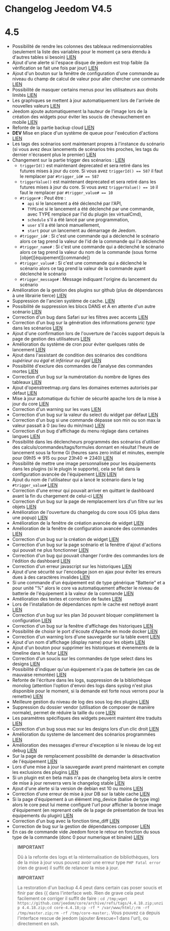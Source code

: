 # Changelog Jeedom V4.5

# 4.5

- Possibilité de rendre les colonnes des tableaux redimensionnables (seulement la liste des variables pour le moment ça sera étendu à d'autres tables si besoin) [LIEN](https://github.com/jeedom/core/issues/2499)
- Ajout d'une alerte si l'espace disque de jeedom est trop faible (la vérification se fait une fois par jour) [LIEN](https://github.com/jeedom/core/issues/2438)
- Ajout d'un bouton sur la fenêtre de configuration d'une commande au niveau du champ de calcul de valeur pour aller chercher une commande [LIEN](https://github.com/jeedom/core/issues/2776)
- Possibilité de masquer certains menus pour les utilisateurs aux droits limités [LIEN](https://github.com/jeedom/core/issues/2651)
- Les graphiques se mettent à jour automatiquement lors de l'arrivée de nouvelles valeurs [LIEN](https://github.com/jeedom/core/issues/2749)
- Jeedom ajoute automatiquement la hauteur de l'image lors de la création des widgets pour éviter les soucis de chevauchement en mobile [LIEN](https://github.com/jeedom/core/issues/2539)
- Refonte de la partie backup cloud [LIEN](https://github.com/jeedom/core/issues/2765)
- **DEV** Mise en place d'un système de queue pour l'exécution d'actions [LIEN](https://github.com/jeedom/core/issues/2489)
- Les tags des scénarios sont maintenant propres à l'instance du scénario (si vous avez deux lancements de scénarios très proches, les tags du dernier n'écrasent plus le premier) [LIEN](https://github.com/jeedom/core/issues/2763)
- Changement sur la partie trigger des scénarios : [LIEN](https://github.com/jeedom/core/issues/2414)
  - ``triggerId()`` est maintenant deprecated et sera retiré dans les futures mises à jour du core. Si vous avez ``triggerId() == 587`` il faut le remplacer par ``#trigger_id# == 587``
  - ``triggerValue()`` est maintenant deprecated et sera retiré dans les futures mises à jour du core. Si vous avez ``triggerValue() == 10`` il faut le remplacer par ``#trigger_value# == 10``
  - ``#trigger#`` : Peut être :
    - ``api`` si le lancement a été déclenché par l'API,
    - ``TYPEcmd`` si le lancement a été déclenché par une commande, avec TYPE remplacé par l'id du plugin (ex virtualCmd),
    - ``schedule`` s'il a été lancé par une programmation,
    - ``user`` s'il a été lancé manuellement,
    - ``start`` pour un lancement au démarrage de Jeedom.
  - ``#trigger_id#`` : Si c'est une commande qui a déclenché le scénario alors ce tag prend la valeur de l'id de la commande qui l'a déclenché
  - ``#trigger_name#`` : Si c'est une commande qui a déclenché le scénario alors ce tag prend la valeur du nom de la commande (sous forme [objet][équipement][commande])
  - ``#trigger_value#`` : Si c'est une commande qui a déclenché le scénario alors ce tag prend la valeur de la commande ayant déclenché le scénario
  - ``#trigger_message#`` : Message indiquant l'origine du lancement du scénario
- Amélioration de la gestion des plugins sur github (plus de dépendances à une librairie tierce) [LIEN](https://github.com/jeedom/core/issues/2567)
- Suppression de l'ancien système de cache. [LIEN](https://github.com/jeedom/core/pull/2799)
- Possibilité de suppression les blocs DANS et A en attente d'un autre scénario [LIEN](https://github.com/jeedom/core/pull/2379)
- Correction d'un bug dans Safari sur les filtres avec accents [LIEN](https://github.com/jeedom/core/pull/2754)
- Correction d'un bug sur la génération des informations *generic type* dans les scénarios [LIEN](https://github.com/jeedom/core/pull/2806)
- Ajout d'une confirmation lors de l'ouverture de l'accès support depuis la page de gestion des utilisateurs [LIEN](https://github.com/jeedom/core/pull/2809)
- Amélioration du système de cron pour éviter quelques ratés de lancement [LIEN](https://github.com/jeedom/core/commit/533d6d4d508ffe5815f7ba6355ec45497df73313)
- Ajout dans l'assistant de condition des scénarios des conditions *supérieur ou égal* et *inférieur ou égal* [LIEN](https://github.com/jeedom/core/issues/2810)
- Possibilité d'exclure des commandes de l'analyse des commandes mortes [LIEN](https://github.com/jeedom/core/issues/2812)
- Correction d'un bug sur la numérotation du nombre de lignes des tableaux [LIEN](https://github.com/jeedom/core/commit/0e9e44492e29f7d0842b2c9b3df39d0d98957c83)
- Ajout d'openstreetmap.org dans les domaines externes autorisés par défaut [LIEN](https://github.com/jeedom/core/commit/2d62c64f0bd1958372844f6859ef691f88852422)
- Mise à jour automatique du fichier de sécurité apache lors de la mise à jour du core [LIEN](https://github.com/jeedom/core/issues/2815)
- Correction d'un warning sur les vues [LIEN](https://github.com/jeedom/core/pull/2816)
- Correction d'un bug sur la valeur du select du widget par défaut [LIEN](https://github.com/jeedom/core/pull/2813)
- Correction d'un bug si une commande dépasse son min ou son max la valeur passait à 0 (au lieu du min/max) [LIEN](https://github.com/jeedom/core/issues/2819)
- Correction d'un bug d'affichage du menu réglage dans certaines langues [LIEN](https://github.com/jeedom/core/issues/2821)
- Possibilité dans les déclencheurs programmés des scénarios d'utiliser des calculs/commandes/tags/formules donnant en résultat l'heure de lancement sous la forme Gi (heures sans zero initial et minutes, exemple pour 09h15 => 915 ou pour 23h40 => 2340) [LIEN](https://github.com/jeedom/core/pull/2808)
- Possibilité de mettre une image personnalisée pour les équipements dans les plugins (si le plugin le supporte), cela se fait dans la configuration avancée de l'équipement [LIEN](https://github.com/jeedom/core/pull/2802) [LIEN](https://github.com/jeedom/core/pull/2852)
- Ajout du nom de l'utilisateur qui a lancé le scénario dans le tag ``#trigger_value#`` [LIEN](https://github.com/jeedom/core/pull/2382)
- Correction d'une erreur qui pouvait arriver en quittant le dashboard avant la fin du chargement de celui-ci [LIEN](https://github.com/jeedom/core/pull/2827)
- Correction d'un bug sur la page de remplacement lors d'un filtre sur les objets [LIEN](https://github.com/jeedom/core/issues/2833)
- Amélioration de l'ouverture du changelog du core sous iOS (plus dans une popup) [LIEN](https://github.com/jeedom/core/issues/2835)
- Amélioration de la fenêtre de création avancée de widget [LIEN](https://github.com/jeedom/core/pull/2836)
- Amélioration de la fenêtre de configuration avancée des commandes [LIEN](https://github.com/jeedom/core/pull/2837)
- Correction d'un bug sur la création de widget [LIEN](https://github.com/jeedom/core/pull/2838)
- Correction d'un bug sur la page scénario et la fenêtre d'ajout d'actions qui pouvait ne plus fonctionner [LIEN](https://github.com/jeedom/core/issues/2839)
- Correction d'un bug qui pouvait changer l'ordre des commandes lors de l'édition du dashboard [LIEN](https://github.com/jeedom/core/issues/2841)
- Correction d'un erreur javascript sur les historiques [LIEN](https://github.com/jeedom/core/issues/2840)
- Ajout d'une sécurité sur l'encodage json en ajax pour éviter les erreurs dues à des caractères invalides [LIEN](https://github.com/jeedom/core/commit/0784cbf9e409cfc50dd9c3d085c329c7eaba7042)
- Si une commande d'un équipement est de type générique "Batterie" et a pour unité "%" alors le core va automatiquement affecter le niveau de batterie de l'équipement à la valeur de la commande [LIEN](https://github.com/jeedom/core/issues/2842)
- Amélioration des textes et correction de fautes [LIEN](https://github.com/jeedom/core/pull/2834)
- Lors de l'installation de dépendances npm le cache est nettoyé avant [LIEN](https://github.com/jeedom/core/commit/1a151208e0a66b88ea61dca8d112d20bb045c8d9)
- Correction d'un bug sur les plan 3d pouvant bloquer complètement la configuration [LIEN](https://github.com/jeedom/core/pull/2849)
- Correction d'un bug sur la fenêtre d'affichage des historiques [LIEN](https://github.com/jeedom/core/pull/2850)
- Possibilité de choisir le port d'écoute d'Apache en mode docker [LIEN](https://github.com/jeedom/core/pull/2847)
- Correction d'un warning lors d'une sauvegarde sur la table event [LIEN](https://github.com/jeedom/core/issues/2851)
- Ajout d'un nom d'affichage (display name) pour les objets [LIEN](https://github.com/jeedom/core/issues/2484)
- Ajout d'un bouton pour supprimer les historiques et évenements de la timeline dans le futur [LIEN](https://github.com/jeedom/core/issues/2415)
- Correction d'un soucis sur les commandes de type select dans les designs [LIEN](https://github.com/jeedom/core/issues/2853)
- Possibilité d'indiquer qu'un équipement n'a pas de batterie (en cas de mauvaise remontée) [LIEN](https://github.com/jeedom/core/issues/2855)
- Refonte de l'écriture dans les logs, suppression de la bibliothèque monolog (attention l'option d'envoi des logs dans syslog n'est plus disponible pour le moment, si la demande est forte nous verrons pour la remettre) [LIEN](https://github.com/jeedom/core/pull/2805)
- Meilleure gestion du niveau de log des sous log des plugins [LIEN](https://github.com/jeedom/core/issues/2860)
- Suppression du dossier vendor (utilisation de composer de manière normale), permet de réduire la taille du core [LIEN](https://github.com/jeedom/core/commit/3aa99c503b6b1903e6a07b346ceb4d03ca3c0c42)
- Les paramètres spécifiques des widgets peuvent maintent être traduits [LIEN](https://github.com/jeedom/core/pull/2862)
- Correction d'un bug sous mac sur les designs lors d'un clic droit [LIEN](https://github.com/jeedom/core/issues/2863)
- Amélioration du systeme de lancement des scénarios programmées [LIEN](https://github.com/jeedom/core/issues/2875)
- Amélioration des messages d'erreur d'exception si le niveau de log est debug [LIEN](https://github.com/jeedom/core/issues/2886)
- Sur la page de remplacement possibilité de demander la désactivation de l'équipement [LIEN](https://github.com/jeedom/core/issues/2893)
- Lors d'une mise à jour la sauvegarde avant prend maintenant en compte les exclusions des plugins [LIEN](https://github.com/jeedom/core/commit/22aa19b85028b0de6f7d3028ae0424d4f238f7df)
- Si un plugin est en beta mais n'a pas de changelog beta alors le centre de mise à jour renverra vers le changelog stable [LIEN](https://github.com/jeedom/core/commit/2af7b0a4d8680f68810cf9d07c657c51fe9e40bd)
- Ajout d'une alerte si la version de debian est 10 ou moins [LIEN](https://github.com/jeedom/core/issues/2912)
- Correction d'une erreur de mise à jour DB sur la table cache [LIEN](https://github.com/jeedom/core/commit/a21f3498195f0003c5ead7cd5e8589f1c77c1c06)
- Si la page d'équipement à un élément img_device (balise de type img) alors le core peut lui meme configuré l'url pour afficher la bonne image d'équipement (en reprenant celle de la page de présentation de tous les équipements du plugin) [LIEN](https://github.com/jeedom/core/commit/07708ba4cbed982af968919dac3e406707867417)
- Correction d'un bug avec la fonction time_diff [LIEN](https://github.com/jeedom/core/issues/2915)
- Correction de bug sur la gestion de dépendances composer [LIEN](https://github.com/jeedom/core/issues/2920)
- En cas de commande vide Jeedom force le retour en fonction du sous type de la commande (donc 0 pour numerique et binaire) [LIEN](https://github.com/jeedom/core/commit/442d47246373e4f52b1dde7d1c7fdc9f67ea143e)

>**IMPORTANT**
>
> Dû à la refonte des logs et la réinternalisation de bibliothèques, lors de la mise à jour vous pouvez avoir une erreur type ``PHP Fatal error`` (rien de grave) il suffit de relancer la mise à jour.

>**IMPORTANT**
>
> La restoration d'un backup 4.4 peut dans certain cas poser soucis et finir par des {{ dans l'interface web. Rien de grave cela peut facilement ce corriger il suffit de faire : `cd /tmp;wget https://github.com/jeedom/core/archive/refs/tags/4.4.18.zip;unzip 4.4.18.zip;cd core-4.4.18;cp -rf * /var/www/html/;rm -rf /tmp/master.zip;rm -rf /tmp/core-master;`. Vous pouvez ca depuis l'interface rescue de jeedom (ajouter &rescue=1 dans l'url), ou directement en ssh.